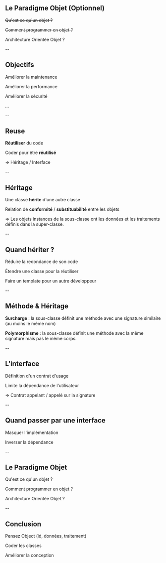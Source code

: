 ## Le Paradigme Objet (Optionnel)

~~Qu'est ce qu'un objet ?~~

~~Comment programmer en objet  ?~~

Architecture Orientée Objet ?

--

## Objectifs

Améliorer la maintenance

Améliorer la performance

Améliorer la sécurité

...

--

## Reuse

**Réutiliser** du code

Coder pour être **réutilisé**

$\Rightarrow$ Héritage / Interface

--

## Héritage

Une classe **hérite** d'une autre classe

Relation de **conformité** / **substituabilité** entre les objets

$\Rightarrow$ Les objets instances de la sous-classe ont les
données et les traitements définis dans la super-classe.

--

## Quand hériter ?

Réduire la redondance de son code

Étendre une classe pour la réutiliser

Faire un template pour un autre développeur

--

## Méthode & Héritage

**Surcharge** : la sous-classe définit une méthode avec une signature similaire (au moins le même nom)

**Polymorphisme** : la sous-classe définit une méthode avec la même signature mais pas le même corps.

--

## L'interface

Définition d'un contrat d'usage

Limite la dépendance de l'utilisateur

$\Rightarrow$ Contrat appelant / appelé sur la signature

--

## Quand passer par une interface

Masquer l'implémentation

Inverser la dépendance


--

## Le Paradigme Objet

Qu'est ce qu'un objet ?

Comment programmer en objet  ?

Architecture Orientée Objet ?

--

## Conclusion

Pensez Object (id, données, traitement)

Coder les classes

Améliorer la conception
